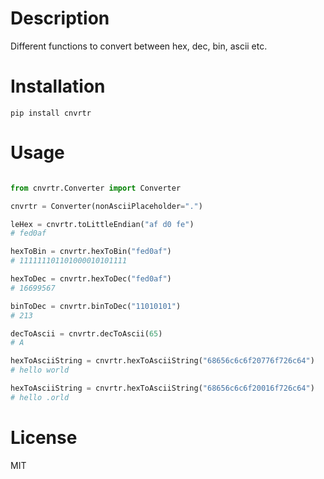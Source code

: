 # Description

Different functions to convert between hex, dec, bin, ascii etc.

# Installation

`pip install cnvrtr`

# Usage


```python

from cnvrtr.Converter import Converter

cnvrtr = Converter(nonAsciiPlaceholder=".")

leHex = cnvrtr.toLittleEndian("af d0 fe")
# fed0af

hexToBin = cnvrtr.hexToBin("fed0af")
# 111111101101000010101111

hexToDec = cnvrtr.hexToDec("fed0af")
# 16699567

binToDec = cnvrtr.binToDec("11010101")
# 213

decToAscii = cnvrtr.decToAscii(65)
# A

hexToAsciiString = cnvrtr.hexToAsciiString("68656c6c6f20776f726c64")
# hello world

hexToAsciiString = cnvrtr.hexToAsciiString("68656c6c6f20016f726c64")
# hello .orld

```


# License

MIT
